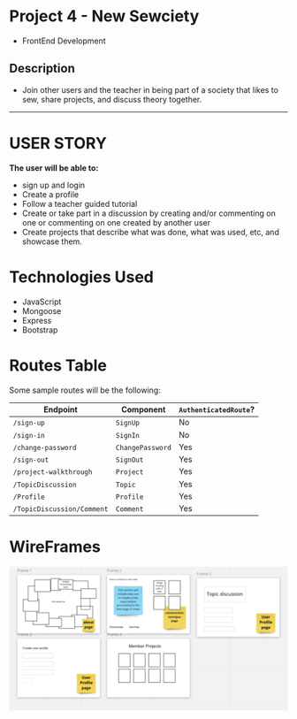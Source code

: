 # Project 4 - New Sewciety
- FrontEnd Development

## Description

- Join other users and the teacher in being part of a society that likes to sew, share projects, and discuss theory together. 
----------------------------------------------------------------------------


# USER STORY
**The user will be able to:**
- sign up and login
- Create a profile
- Follow a teacher guided tutorial
- Create or take part in a discussion by creating and/or commenting on one or commenting on one created by another user
- Create projects that describe what was done, what was used, etc, and 
showcase them. 


# Technologies Used
- JavaScript
- Mongoose
- Express 
- Bootstrap


# Routes Table

Some sample routes will be the following:

| Endpoint         | Component | `AuthenticatedRoute`? |
|------------------|-------------------|-------|
| `/sign-up`       | `SignUp`    | No |
| `/sign-in`       | `SignIn`    | No |
| `/change-password` | `ChangePassword`  | Yes |
| `/sign-out`        | `SignOut`   | Yes |
| `/project-walkthrough`| `Project`   | Yes |
| `/TopicDiscussion`        | `Topic`   | Yes |
| `/Profile`        | `Profile`   | Yes |
| `/TopicDiscussion/Comment`        | `Comment`   | Yes |


# WireFrames 
![img](wireframes.png)  